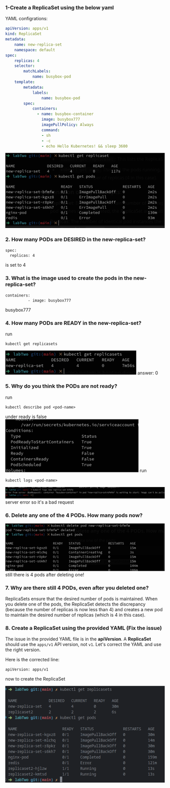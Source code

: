 ### 1-Create a ReplicaSet using the below yaml

YAML configrations:

```yaml
apiVersion: apps/v1 
kind: ReplicaSet
metadata: 
	name: new-replica-set 
	namespace: default
spec: 
	replicas: 4 
	selector: 
		matchLabels: 
			name: busybox-pod
	template: 
		metadata: 
			labels: 
				name: busybox-pod
		spec: 
			containers:  
			  - name: busybox-container 
				image: busybox777 
				imagePullPolicy: Always 
				command:
				- sh 
				- -c 
				- echo Hello Kubernetes! && sleep 3600
```

![](attachment/433514efcc9e6e2a2eb23dcac4b38795.png)
### 2. How many PODs are DESIRED in the new-replica-set?

```
spec: 
  replicas: 4
```
is set to 4
### 3. What is the image used to create the pods in the new-replica-set?

```
containers:
		  - image: busybox777
```

busybox777

### 4. How many PODs are READY in the new-replica-set?

run
```
kubectl get replicasets
```
![](attachment/5a58952e7bc29f0a6ef97085abe44b16.png)
answer: 0

### 5. Why do you think the PODs are not ready?
run
```
kubectl describe pod <pod-name>
```
under ready is false
![](attachment/bcd57b6d73e75bc76bc7bd3067be3dfe.png)
run
```
kubectl logs <pod-name>
```
![](attachment/1083fb4650b610a9d6334236576fa50a.png)
server error so it's a bad request

### 6. Delete any one of the 4 PODs. How many pods now?

![](attachment/cbed13c786f5df2e9a08ed3d30d3b166.png)
still there is 4 pods after deleting one!

### 7. Why are there still 4 PODs, even after you deleted one?

ReplicaSets ensure that the desired number of pods is maintained. When you delete one of the pods, the ReplicaSet detects the discrepancy (because the number of replicas is now less than 4) and creates a new pod to maintain the desired number of replicas (which is 4 in this case).

### 8. Create a ReplicaSet using the provided YAML (Fix the issue)

The issue in the provided YAML file is in the **apiVersion**. A **ReplicaSet** should use the `apps/v1` API version, not `v1`. Let's correct the YAML and use the right version.

Here is the corrected line:
```
apiVersion: apps/v1
```

now to create the ReplicaSet

![](attachment/5fbf16a9dcf9c5e9241621c39d7ddd89.png)